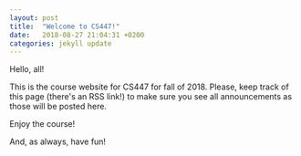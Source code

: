 ```yaml
---
layout: post
title:  "Welcome to CS447!"
date:   2018-08-27 21:04:31 +0200
categories: jekyll update
---
```


Hello, all!

This is the course website for CS447 for fall of 2018. Please, keep track of this page (there's an RSS link!) to make sure you see all announcements as those will be posted here.

Enjoy the course!

And, as always, have fun!
